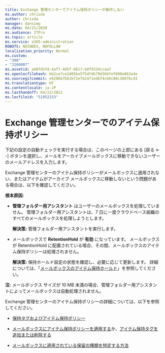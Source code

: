 ```yaml
---
title: Exchange 管理センターでアイテム保持ポリシーが動作しない
ms.author: chrisda
author: chrisda
manager: dansimp
ms.date: 04/21/2020
ms.audience: ITPro
ms.topic: article
ms.service: o365-administration
ROBOTS: NOINDEX, NOFOLLOW
localization_priority: Normal
ms.custom:
- "308"
- "3100007"
ms.assetid: a48fd5fd-4af7-4d5f-b617-b0f9334ccaa7
ms.openlocfilehash: bb2ce7ce2405be575dfdb79d304fef690e863a4e
ms.sourcegitcommit: e9206b7bb1bf2efd2471edbf4c60c00c3607bc41
ms.translationtype: HT
ms.contentlocale: ja-JP
ms.lasthandoff: 04/22/2021
ms.locfileid: "51952233"
---
```

# <a name="retention-policies-in-exchange-admin-center"></a>Exchange 管理センターでのアイテム保持ポリシー

下記の設定の自動チェックを実行する場合は、このページの上部にある [戻る <--] ボタンを選択し、メールをアーカイブメールボックスに移動できないユーザーのメールアドレスを入力します。

Exchange 管理センターのアイテム保持ポリシーがメールボックスに適用されない、またはアイテムがアーカイブ メールボックスに移動しないという問題がある場合は、以下を確認してください。

**根本原因:**

- **管理フォルダー用アシスタント** はユーザーのメールボックスを処理していません。 管理フォルダー用アシスタントは、7 日に一度クラウドベース組織のすべてのメールボックスを処理しようとします。

  **解決策:** 管理フォルダー用アシスタントを実行します。

- メールボックスで **RetentionHold** が **有効** になっています。 メールボックスが RetentionHold に配置されている場合、その間、メールボックスのアイテム保持ポリシーは処理されません。

  **解決策:** 保持ホールド設定の状態を確認し、必要に応じて更新します。 詳細については、「[メールボックスのアイテム保持ホールド](https://docs.microsoft.com/exchange/security-and-compliance/messaging-records-management/mailbox-retention-hold)」を参照してください。
 
**注:** メールボックス サイズが 10 MB 未満の場合、管理フォルダー用アシスタントによってメールボックスは自動処理されません。
 
Exchange 管理センターのアイテム保持ポリシーの詳細については、以下を参照してください。

- [保持タグおよびアイテム保持ポリシー](https://docs.microsoft.com/exchange/security-and-compliance/messaging-records-management/retention-tags-and-policies)

- [メールボックスにアイテム保持ポリシーを適用する](https://docs.microsoft.com/exchange/security-and-compliance/messaging-records-management/apply-retention-policy)か、[アイテム保持タグを追加または削除する](https://docs.microsoft.com/exchange/security-and-compliance/messaging-records-management/add-or-remove-retention-tags)

- [メールボックスに適用されている保留の種類を特定する方法](https://docs.microsoft.com/microsoft-365/compliance/identify-a-hold-on-an-exchange-online-mailbox)
